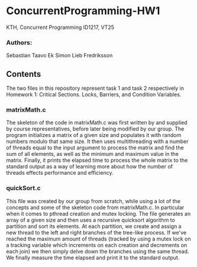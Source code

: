 # ConcurrentProgramming-HW1
KTH, Concurrent Programming ID1217, VT25

### Authors:
Sebastian Taavo Ek
Simon Lieb Fredriksson


## Contents
 
The two files in this repository represent task 1 and task 2 respectively in Homework 1: Critical Sections. Locks, Barriers, and Condition Variables. 

### matrixMath.c

The skeleton of the code in matrixMath.c was first written by and supplied by course representatives, before later being modified by our group.
The program initializes a matrix of a given size and populates it with random numbers modulo that same size. It then uses multithreading with
a number of threads equal to the input argument to process the matrix and find the sum of all elements, as well as the minimum and maximum value
in the matrix. Finally, it prints the elapsed time to process the whole matrix to the standard output as a way of learning more about how the
number of threads effects performance and efficiency.

### quickSort.c

This file was created by our group from scratch, while using a lot of the concepts and some of the skeleton code from matrixMath.c. In particular
when it comes to pthread creation and mutex locking. The file generates an array of a given size and then uses a recursive quicksort algorithm
to partition and sort its elements. At each partition, we create and assign a new thread to the left and right branches of the tree-like
process. If we've reached the maximum amount of threads (tracked by using a mutex lock on a tracking variable which increments on each creation
and decrements on each join) we then simply delve down the branches using the same thread. We finally measure the time elapsed and print it
to the standard output.
